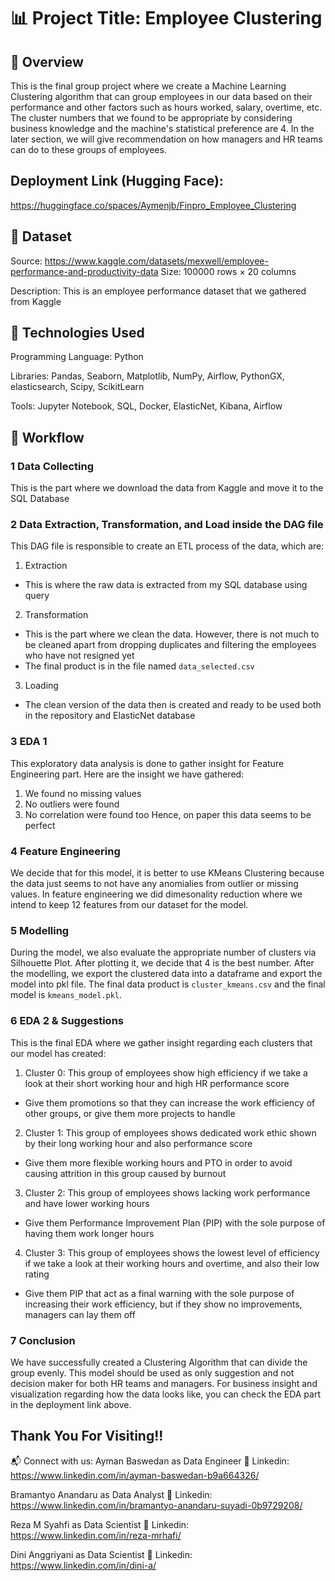 # 📊 Project Title: Employee Clustering
## 📝 Overview
This is the final group project where we create a Machine Learning Clustering algorithm that can group employees in our data based on their performance and other factors such as hours worked, salary, overtime, etc. The cluster numbers that we found to be appropriate by considering business knowledge and the machine's statistical preference are 4. In the later section, we will give recommendation on how managers and HR teams can do to these groups of employees.

## Deployment Link (Hugging Face):
https://huggingface.co/spaces/Aymenjb/Finpro_Employee_Clustering 

## 📂 Dataset
Source: https://www.kaggle.com/datasets/mexwell/employee-performance-and-productivity-data
Size: 100000 rows × 20 columns

Description: This is an employee performance dataset that we gathered from Kaggle

## 🔧 Technologies Used
Programming Language: Python

Libraries: Pandas, Seaborn, Matplotlib, NumPy, Airflow, PythonGX, elasticsearch, Scipy, ScikitLearn

Tools: Jupyter Notebook, SQL, Docker, ElasticNet, Kibana, Airflow

## 🚀 Workflow
### 1️ Data Collecting
This is the part where we download the data from Kaggle and move it to the SQL Database
### 2 Data Extraction, Transformation, and Load inside the DAG file
This DAG file is responsible to create an ETL process of the data, which are:
1. Extraction
- This is where the raw data is extracted from my SQL database using query
2. Transformation
- This is the part where we clean the data. However, there is not much to be cleaned apart from dropping duplicates and filtering the employees who have not resigned yet
- The final product is in the file named `data_selected.csv`
3. Loading
- The clean version of the data then is created and ready to be used both in the repository and ElasticNet database
### 3 EDA 1
This exploratory data analysis is done to gather insight for Feature Engineering part. Here are the insight we have gathered:
1. We found no missing values
2. No outliers were found
3. No correlation were found too
Hence, on paper this data seems to be perfect
### 4 Feature Engineering
We decide that for this model, it is better to use KMeans Clustering because the data just seems to not have any anomialies from outlier or missing values. In feature engineering we did dimesonality reduction where we intend to keep 12 features from our dataset for the model.
### 5 Modelling
During the model, we also evaluate the appropriate number of clusters via Silhouette Plot. After plotting it, we decide that 4 is the best number. After the modelling, we export the clustered data into a dataframe and export the model into pkl file. The final data product is `cluster_kmeans.csv` and the final model is `kmeans_model.pkl`.
### 6 EDA 2 & Suggestions
This is the final EDA where we gather insight regarding each clusters that our model has created:
1. Cluster 0: This group of employees show high efficiency if we take a look at their short working hour and high HR performance score
- Give them promotions so that they can increase the work efficiency of other groups, or give them more projects to handle
2. Cluster 1: This group of employees shows dedicated work ethic shown by their long working hour and also performance score
- Give them more flexible working hours and PTO in order to avoid causing attrition in this group caused by burnout
3. Cluster 2: This group of employees shows lacking work performance and have lower working hours
- Give them Performance Improvement Plan (PIP) with the sole purpose of having them work longer hours
4. Cluster 3: This group of employees shows the lowest level of efficiency if we take a look at their working hours and overtime, and also their low rating
- Give them PIP that act as a final warning with the sole purpose of increasing their work efficiency, but if they show no improvements, managers can lay them off
### 7 Conclusion
We have successfully created a Clustering Algorithm that can divide the group evenly. This model should be used as only suggestion and not decision maker for both HR teams and managers. For business insight and visualization regarding how the data looks like, you can check the EDA part in the deployment link above.

## Thank You For Visiting!!

📬 Connect with us:
Ayman Baswedan as Data Engineer
💼 Linkedin: https://www.linkedin.com/in/ayman-baswedan-b9a664326/ 

Bramantyo Anandaru as Data Analyst
💼 Linkedin: https://www.linkedin.com/in/bramantyo-anandaru-suyadi-0b9729208/ 

Reza M Syahfi as Data Scientist
💼 Linkedin: https://www.linkedin.com/in/reza-mrhafi/ 

Dini Anggriyani as Data Scientist
💼 Linkedin: https://www.linkedin.com/in/dini-a/ 